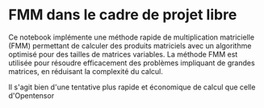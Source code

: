# FMM dans le cadre de projet libre

Ce notebook implémente une méthode rapide de multiplication matricielle (FMM) permettant de calculer des produits matriciels avec un algorithme optimisé pour des tailles de matrices variables. La méthode FMM est utilisée pour résoudre efficacement des problèmes impliquant de grandes matrices, en réduisant la complexité du calcul.

Il s'agit bien d'une tentative plus rapide et économique de calcul que celle d'Opentensor
